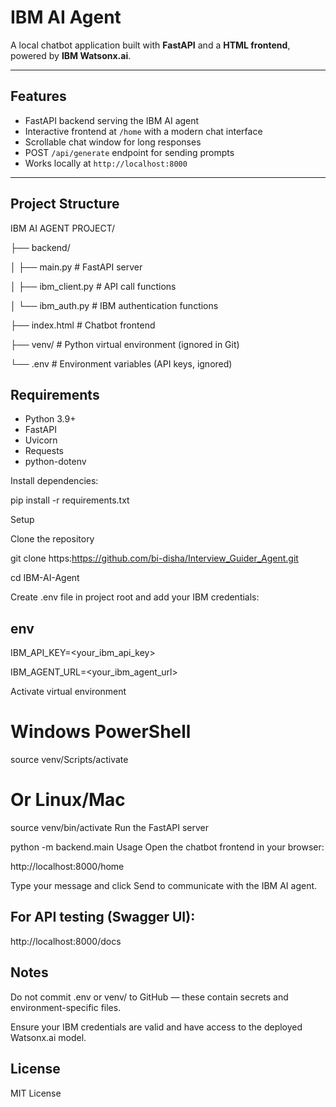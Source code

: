 # IBM AI Agent

A local chatbot application built with **FastAPI** and a **HTML frontend**, powered by **IBM Watsonx.ai**.

---

## Features

- FastAPI backend serving the IBM AI agent
- Interactive frontend at `/home` with a modern chat interface
- Scrollable chat window for long responses
- POST `/api/generate` endpoint for sending prompts
- Works locally at `http://localhost:8000`

---

## Project Structure


IBM AI AGENT PROJECT/

├── backend/

│ ├── main.py # FastAPI server

│ ├── ibm_client.py # API call functions

│ └── ibm_auth.py # IBM authentication functions

├── index.html # Chatbot frontend

├── venv/ # Python virtual environment (ignored in Git)

└── .env # Environment variables (API keys, ignored)



## Requirements

- Python 3.9+
- FastAPI
- Uvicorn
- Requests
- python-dotenv

Install dependencies:


pip install -r requirements.txt


Setup


Clone the repository


git clone https:https://github.com/bi-disha/Interview_Guider_Agent.git


cd IBM-AI-Agent


Create .env file in project root and add your IBM credentials:

## env

IBM_API_KEY=<your_ibm_api_key>



IBM_AGENT_URL=<your_ibm_agent_url>



Activate virtual environment


# Windows PowerShell
source venv/Scripts/activate

# Or Linux/Mac
source venv/bin/activate
Run the FastAPI server


python -m backend.main
Usage
Open the chatbot frontend in your browser:


http://localhost:8000/home



Type your message and click Send to communicate with the IBM AI agent.

## For API testing (Swagger UI):


http://localhost:8000/docs



## Notes


Do not commit .env or venv/ to GitHub — these contain secrets and environment-specific files.




Ensure your IBM credentials are valid and have access to the deployed Watsonx.ai model.

## License
MIT License

